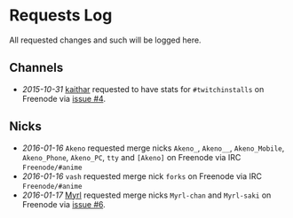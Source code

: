 # Requests Log

All requested changes and such will be logged here.

## Channels

- *2015-10-31* [kaithar](https://github.com/kaithar) requested to have stats for `#twitchinstalls` on Freenode via [issue #4](https://github.com/ZacharyDuBois/pisg-config/issues/4).

## Nicks

- *2016-01-16* `Akeno` requested merge nicks `Akeno_`, `Akeno__`, `Akeno_Mobile`, `Akeno_Phone`, `Akeno_PC`, `tty` and `[Akeno]` on Freenode via IRC `Freenode/#anime`
- *2016-01-16* `vash` requested merge nick `forks` on Freenode via IRC `Freenode/#anime`
- *2016-01-17* [Myrl](https://github.com/Myrl) requested merge nicks `Myrl-chan` and `Myrl-saki` on Freenode via [issue #6](https://github.com/ZacharyDuBois/pisg-config/issues/6).

